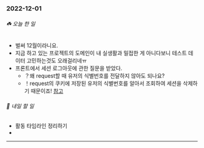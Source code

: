 ### 2022-12-01
###### ☘️ 오늘 한 일 
- 벌써 12월이라니요. 
- 지금 하고 있는 프로젝트의 도메인이 내 실생활과 밀접한 게 아니다보니 테스트 데이터 고민하는것도 오래걸리네ㅠ
- 프론트에서 세션 로그아웃에 관한 질문을 받았다.
	- ？왜 request할 때 유저의 식별번호를 전달하지 않아도 되나요? 
	- ！request의 쿠키에 저장된 유저의 식별번호를 알아서 조회하여 세션을 삭제하기 때문이죠! [참고](https://coding-restaurant.tistory.com/334)
###### 🌝 내일 할 일 
- 활동 타임라인 정리하기
- 
---
